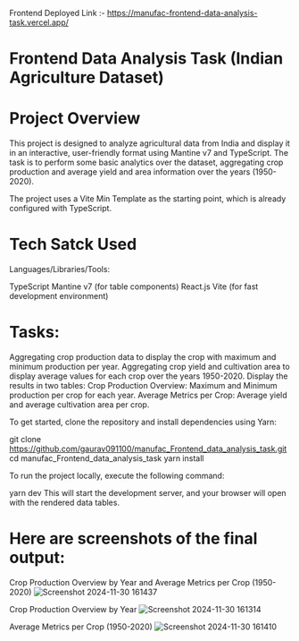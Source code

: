 Frontend Deployed Link :- https://manufac-frontend-data-analysis-task.vercel.app/

# Frontend Data Analysis Task (Indian Agriculture Dataset)


# Project Overview
This project is designed to analyze agricultural data from India and display it in an interactive, user-friendly format using Mantine v7 and TypeScript. The task is to perform some basic analytics over the dataset, aggregating crop production and average yield and area information over the years (1950-2020).

The project uses a Vite Min Template as the starting point, which is already configured with TypeScript.


# Tech Satck Used
Languages/Libraries/Tools:

TypeScript
Mantine v7 (for table components)
React.js
Vite (for fast development environment)


# Tasks:

Aggregating crop production data to display the crop with maximum and minimum production per year.
Aggregating crop yield and cultivation area to display average values for each crop over the years 1950-2020.
Display the results in two tables:
Crop Production Overview: Maximum and Minimum production per crop for each year.
Average Metrics per Crop: Average yield and average cultivation area per crop.





To get started, clone the repository and install dependencies using Yarn:


git clone https://github.com/gaurav091100/manufac_Frontend_data_analysis_task.git
cd manufac_Frontend_data_analysis_task
yarn install

To run the project locally, execute the following command:

yarn dev
This will start the development server, and your browser will open with the rendered data tables.


# Here are screenshots of the final output:

Crop Production Overview by Year  and Average Metrics per Crop (1950-2020)
![Screenshot 2024-11-30 161437](https://github.com/user-attachments/assets/7bf00ebc-dab8-4c2f-88ff-bdb4b82ddac6)


Crop Production Overview by Year
![Screenshot 2024-11-30 161314](https://github.com/user-attachments/assets/f7ffaeb0-251e-43cb-8065-5d7b696f39dd)

Average Metrics per Crop (1950-2020)
![Screenshot 2024-11-30 161410](https://github.com/user-attachments/assets/d88bfe16-f0a2-4604-b7ac-ad5f12311bcf)



